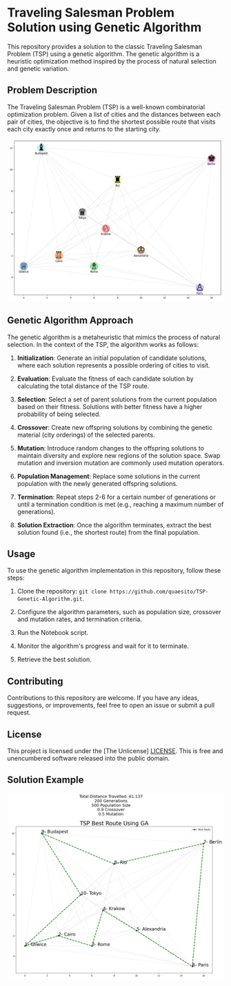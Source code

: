 # Traveling Salesman Problem Solution using Genetic Algorithm

This repository provides a solution to the classic Traveling Salesman Problem (TSP) using a genetic algorithm. The genetic algorithm is a heuristic optimization method inspired by the process of natural selection and genetic variation.

## Problem Description

The Traveling Salesman Problem (TSP) is a well-known combinatorial optimization problem. Given a list of cities and the distances between each pair of cities, the objective is to find the shortest possible route that visits each city exactly once and returns to the starting city.

![Cities Example](cities.png)

## Genetic Algorithm Approach

The genetic algorithm is a metaheuristic that mimics the process of natural selection. In the context of the TSP, the algorithm works as follows:

1. **Initialization**: Generate an initial population of candidate solutions, where each solution represents a possible ordering of cities to visit.

2. **Evaluation**: Evaluate the fitness of each candidate solution by calculating the total distance of the TSP route.

3. **Selection**: Select a set of parent solutions from the current population based on their fitness. Solutions with better fitness have a higher probability of being selected.

4. **Crossover**: Create new offspring solutions by combining the genetic material (city orderings) of the selected parents.

5. **Mutation**: Introduce random changes to the offspring solutions to maintain diversity and explore new regions of the solution space. Swap mutation and inversion mutation are commonly used mutation operators.

6. **Population Management**: Replace some solutions in the current population with the newly generated offspring solutions.

7. **Termination**: Repeat steps 2-6 for a certain number of generations or until a termination condition is met (e.g., reaching a maximum number of generations).

8. **Solution Extraction**: Once the algorithm terminates, extract the best solution found (i.e., the shortest route) from the final population.

## Usage

To use the genetic algorithm implementation in this repository, follow these steps:

1. Clone the repository: `git clone https://github.com/quaesito/TSP-Genetic-Algorithm.git`.

4. Configure the algorithm parameters, such as population size, crossover and mutation rates, and termination criteria.

5. Run the Notebook script.

6. Monitor the algorithm's progress and wait for it to terminate.

7. Retrieve the best solution.

## Contributing

Contributions to this repository are welcome. If you have any ideas, suggestions, or improvements, feel free to open an issue or submit a pull request.

## License

This project is licensed under the [The Unlicense] [LICENSE](https://github.com/quaesito/TSP-Genetic-Algorithm/LICENSE).
This is free and unencumbered software released into the public domain.

## Solution Example

![Solution of 10 cities example](solution.png)

